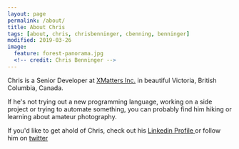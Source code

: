 ```yaml
---
layout: page
permalink: /about/
title: About Chris
tags: [about, chris, chrisbenninger, cbenning, benninger]
modified: 2019-03-26
image:
  feature: forest-panorama.jpg
  <!-- credit: Chris Benninger -->
---
```


  Chris is a Senior Developer at <a href="https://xmatters.com">XMatters Inc.</a> in beautiful Victoria, British Columbia, Canada.

  If he's not trying out a new programming language, working on a side project or trying to automate something, you can probably find him hiking or learning about amateur photography.

  If you'd like to get ahold of Chris, check out his <a href="http://www.linkedin.com/in/christopherbenninger">
      Linkedin Profile
    </a> or follow him on <a href="http://twitter.com/chrisbenninger">twitter</a>

